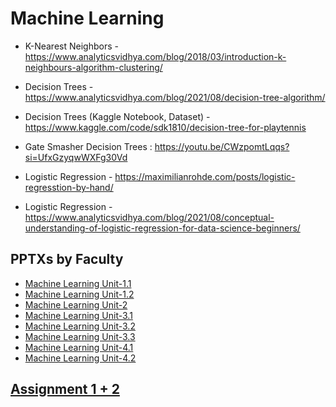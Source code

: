 # Machine Learning

- K-Nearest Neighbors - <https://www.analyticsvidhya.com/blog/2018/03/introduction-k-neighbours-algorithm-clustering/>

- Decision Trees - <https://www.analyticsvidhya.com/blog/2021/08/decision-tree-algorithm/>
- Decision Trees (Kaggle Notebook, Dataset) - <https://www.kaggle.com/code/sdk1810/decision-tree-for-playtennis>

- Gate Smasher Decision Trees : <https://youtu.be/CWzpomtLqqs?si=UfxGzyqwWXFg30Vd>

- Logistic Regression - <https://maximilianrohde.com/posts/logistic-regresstion-by-hand/>
- Logistic Regression - <https://www.analyticsvidhya.com/blog/2021/08/conceptual-understanding-of-logistic-regression-for-data-science-beginners/>

## PPTXs by Faculty

- [Machine Learning Unit-1.1](./Machine%20Learning%20Unit-1.1.pptx)
- [Machine Learning Unit-1.2](./Machine%20Learning%20Unit-1.2.pptx)
- [Machine Learning Unit-2](./Machine%20Learning%20Unit-2.pptx)
- [Machine Learning Unit-3.1](./Machine%20Learning%20Unit-3.1.pptx)
- [Machine Learning Unit-3.2](./Machine%20Learning%20Unit-3.2.pptx)
- [Machine Learning Unit-3.3](./Machine%20Learning%20Unit-3.3.pptx)
- [Machine Learning Unit-4.1](./Machine%20Learning%20Unit-4.1.pptx)
- [Machine Learning Unit-4.2](./Machine%20Learning%20Unit-4.2.pptx)

## [Assignment 1 + 2](./Assignment%20Answers)
